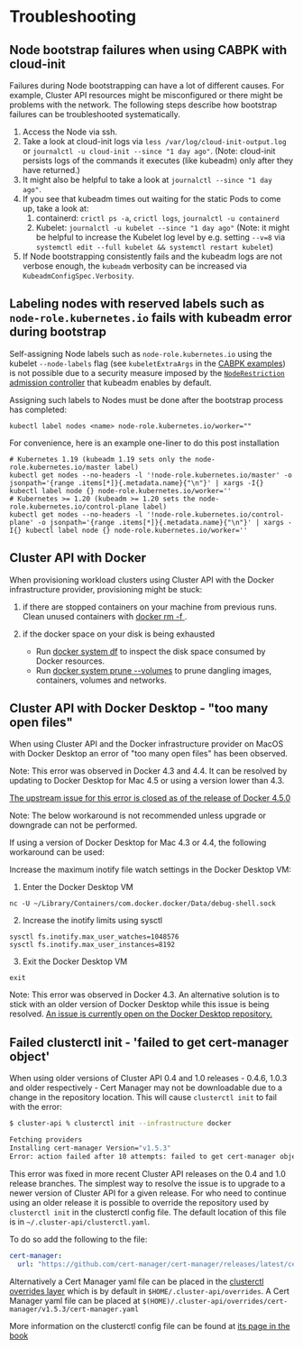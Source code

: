 # Troubleshooting

## Node bootstrap failures when using CABPK with cloud-init

Failures during Node bootstrapping can have a lot of different causes. For example, Cluster API resources might be 
misconfigured or there might be problems with the network. The following steps describe how bootstrap failures can 
be troubleshooted systematically.

1. Access the Node via ssh.
1. Take a look at cloud-init logs via `less /var/log/cloud-init-output.log` or `journalctl -u cloud-init --since "1 day ago"`.
   (Note: cloud-init persists logs of the commands it executes (like kubeadm) only after they have returned.)
1. It might also be helpful to take a look at `journalctl --since "1 day ago"`.
1. If you see that kubeadm times out waiting for the static Pods to come up, take a look at:
   1. containerd: `crictl ps -a`, `crictl logs`, `journalctl -u containerd`
   1. Kubelet: `journalctl -u kubelet --since "1 day ago"`
      (Note: it might be helpful to increase the Kubelet log level by e.g. setting `--v=8` via 
      `systemctl edit --full kubelet && systemctl restart kubelet`)
1. If Node bootstrapping consistently fails and the kubeadm logs are not verbose enough, the `kubeadm` verbosity 
   can be increased via `KubeadmConfigSpec.Verbosity`.

## Labeling nodes with reserved labels such as `node-role.kubernetes.io` fails with kubeadm error during bootstrap

Self-assigning Node labels such as `node-role.kubernetes.io` using the kubelet `--node-labels` flag
(see `kubeletExtraArgs` in the [CABPK examples](https://github.com/kubernetes-sigs/cluster-api/tree/main/bootstrap/kubeadm))
is not possible due to a security measure imposed by the
[`NodeRestriction` admission controller](https://kubernetes.io/docs/reference/access-authn-authz/admission-controllers/#noderestriction)
that kubeadm enables by default.

Assigning such labels to Nodes must be done after the bootstrap process has completed:

```
kubectl label nodes <name> node-role.kubernetes.io/worker=""
```

For convenience, here is an example one-liner to do this post installation

```
# Kubernetes 1.19 (kubeadm 1.19 sets only the node-role.kubernetes.io/master label)
kubectl get nodes --no-headers -l '!node-role.kubernetes.io/master' -o jsonpath='{range .items[*]}{.metadata.name}{"\n"}' | xargs -I{} kubectl label node {} node-role.kubernetes.io/worker=''
# Kubernetes >= 1.20 (kubeadm >= 1.20 sets the node-role.kubernetes.io/control-plane label) 
kubectl get nodes --no-headers -l '!node-role.kubernetes.io/control-plane' -o jsonpath='{range .items[*]}{.metadata.name}{"\n"}' | xargs -I{} kubectl label node {} node-role.kubernetes.io/worker=''
```                  

## Cluster API with Docker

When provisioning workload clusters using Cluster API with the Docker infrastructure provider,
provisioning might be stuck: 
 
1. if there are stopped containers on your machine from previous runs. Clean unused containers with [docker rm -f ](https://docs.docker.com/engine/reference/commandline/rm/). 

2. if the docker space on your disk is being exhausted 
    * Run [docker system df](https://docs.docker.com/engine/reference/commandline/system_df/) to inspect the disk space consumed by Docker resources.
    * Run [docker system prune --volumes](https://docs.docker.com/engine/reference/commandline/system_prune/) to prune dangling images, containers, volumes and networks.


## Cluster API with Docker Desktop - "too many open files"
When using Cluster API and the Docker infrastructure provider on MacOS with Docker Desktop an error of "too many open files" has been observed.

Note: This error was observed in Docker 4.3 and 4.4. It can be resolved by updating to Docker Desktop for Mac 4.5 or using a version lower than 4.3.

[The upstream issue for this error is closed as of the release of Docker 4.5.0](https://github.com/docker/for-mac/issues/6071)

Note: The below workaround is not recommended unless upgrade or downgrade can not be performed.

If using a version of Docker Desktop for Mac 4.3 or 4.4, the following workaround can be used:

Increase the maximum inotify file watch settings in the Docker Desktop VM:

1) Enter the Docker Desktop VM
```
nc -U ~/Library/Containers/com.docker.docker/Data/debug-shell.sock
```
2) Increase the inotify limits using sysctl
```
sysctl fs.inotify.max_user_watches=1048576
sysctl fs.inotify.max_user_instances=8192
```
3) Exit the Docker Desktop VM
```
exit
```

Note: This error was observed in Docker 4.3. An alternative solution is to stick with an older version of Docker Desktop while this issue is being resolved. [An issue is currently open on the Docker Desktop repository.](https://github.com/docker/for-mac/issues/6071)

## Failed clusterctl init - 'failed to get cert-manager object'

When using older versions of Cluster API 0.4 and 1.0 releases - 0.4.6, 1.0.3 and older respectively - Cert Manager may not be downloadable due to a change in the repository location. This will cause `clusterctl init` to fail with the error:

```bash
$ cluster-api % clusterctl init --infrastructure docker

Fetching providers
Installing cert-manager Version="v1.5.3"
Error: action failed after 10 attempts: failed to get cert-manager object /, Kind=, /: Object 'Kind' is missing in 'unstructured object has no kind'
```

This error was fixed in more recent Cluster API releases on the 0.4 and 1.0 release branches. The simplest way to resolve the issue is to upgrade to a newer version of Cluster API for a given release. For who need to continue using an older release it is possible to override the repository used by `clusterctl init` in the clusterctl config file. The default location of this file is in `~/.cluster-api/clusterctl.yaml`.

To do so add the following to the file:
```yaml
cert-manager:
  url: "https://github.com/cert-manager/cert-manager/releases/latest/cert-manager.yaml"
```

Alternatively a Cert Manager yaml file can be placed in the [clusterctl overrides layer](../clusterctl/configuration.md#overrides-layer) which is by default in `$HOME/.cluster-api/overrides`. A Cert Manager yaml file can be placed at `$(HOME)/.cluster-api/overrides/cert-manager/v1.5.3/cert-manager.yaml`

More information on the clusterctl config file can be found at [its page in the book](../clusterctl/configuration.md#clusterctl-configuration-file)

